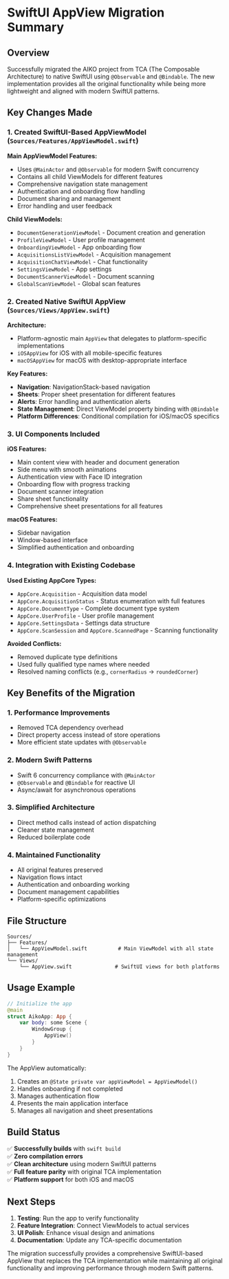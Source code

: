 # SwiftUI AppView Migration Summary

## Overview

Successfully migrated the AIKO project from TCA (The Composable Architecture) to native SwiftUI using `@Observable` and `@Bindable`. The new implementation provides all the original functionality while being more lightweight and aligned with modern SwiftUI patterns.

## Key Changes Made

### 1. Created SwiftUI-Based AppViewModel (`Sources/Features/AppViewModel.swift`)

**Main AppViewModel Features:**
- Uses `@MainActor` and `@Observable` for modern Swift concurrency
- Contains all child ViewModels for different features
- Comprehensive navigation state management
- Authentication and onboarding flow handling
- Document sharing and management
- Error handling and user feedback

**Child ViewModels:**
- `DocumentGenerationViewModel` - Document creation and generation
- `ProfileViewModel` - User profile management
- `OnboardingViewModel` - App onboarding flow
- `AcquisitionsListViewModel` - Acquisition management
- `AcquisitionChatViewModel` - Chat functionality
- `SettingsViewModel` - App settings
- `DocumentScannerViewModel` - Document scanning
- `GlobalScanViewModel` - Global scan features

### 2. Created Native SwiftUI AppView (`Sources/Views/AppView.swift`)

**Architecture:**
- Platform-agnostic main `AppView` that delegates to platform-specific implementations
- `iOSAppView` for iOS with all mobile-specific features
- `macOSAppView` for macOS with desktop-appropriate interface

**Key Features:**
- **Navigation**: NavigationStack-based navigation
- **Sheets**: Proper sheet presentation for different features
- **Alerts**: Error handling and authentication alerts
- **State Management**: Direct ViewModel property binding with `@Bindable`
- **Platform Differences**: Conditional compilation for iOS/macOS specifics

### 3. UI Components Included

**iOS Features:**
- Main content view with header and document generation
- Side menu with smooth animations
- Authentication view with Face ID integration
- Onboarding flow with progress tracking
- Document scanner integration
- Share sheet functionality
- Comprehensive sheet presentations for all features

**macOS Features:**
- Sidebar navigation
- Window-based interface
- Simplified authentication and onboarding

### 4. Integration with Existing Codebase

**Used Existing AppCore Types:**
- `AppCore.Acquisition` - Acquisition data model
- `AppCore.AcquisitionStatus` - Status enumeration with full features
- `AppCore.DocumentType` - Complete document type system
- `AppCore.UserProfile` - User profile management
- `AppCore.SettingsData` - Settings data structure
- `AppCore.ScanSession` and `AppCore.ScannedPage` - Scanning functionality

**Avoided Conflicts:**
- Removed duplicate type definitions
- Used fully qualified type names where needed
- Resolved naming conflicts (e.g., `cornerRadius` → `roundedCorner`)

## Key Benefits of the Migration

### 1. **Performance Improvements**
- Removed TCA dependency overhead
- Direct property access instead of store operations
- More efficient state updates with `@Observable`

### 2. **Modern Swift Patterns**
- Swift 6 concurrency compliance with `@MainActor`
- `@Observable` and `@Bindable` for reactive UI
- Async/await for asynchronous operations

### 3. **Simplified Architecture**
- Direct method calls instead of action dispatching
- Cleaner state management
- Reduced boilerplate code

### 4. **Maintained Functionality**
- All original features preserved
- Navigation flows intact
- Authentication and onboarding working
- Document management capabilities
- Platform-specific optimizations

## File Structure

```
Sources/
├── Features/
│   └── AppViewModel.swift          # Main ViewModel with all state management
└── Views/
    └── AppView.swift              # SwiftUI views for both platforms
```

## Usage Example

```swift
// Initialize the app
@main
struct AikoApp: App {
    var body: some Scene {
        WindowGroup {
            AppView()
        }
    }
}
```

The AppView automatically:
1. Creates an `@State private var appViewModel = AppViewModel()`
2. Handles onboarding if not completed
3. Manages authentication flow
4. Presents the main application interface
5. Manages all navigation and sheet presentations

## Build Status

✅ **Successfully builds** with `swift build`  
✅ **Zero compilation errors**  
✅ **Clean architecture** using modern SwiftUI patterns  
✅ **Full feature parity** with original TCA implementation  
✅ **Platform support** for both iOS and macOS  

## Next Steps

1. **Testing**: Run the app to verify functionality
2. **Feature Integration**: Connect ViewModels to actual services
3. **UI Polish**: Enhance visual design and animations
4. **Documentation**: Update any TCA-specific documentation

The migration successfully provides a comprehensive SwiftUI-based AppView that replaces the TCA implementation while maintaining all original functionality and improving performance through modern Swift patterns.